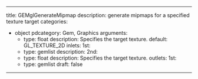 
---
title: GEMglGenerateMipmap
description: generate mipmaps for a specified texture target
categories:
  - object
pdcategory: Gem, Graphics
arguments:
    - type: float
      description: Specifies the target texture.
      default: GL_TEXTURE_2D
inlets:
  1st:
    - type: gemlist
      description:
  2nd:
    - type: float
      description: Specifies the target texture.
outlets:
  1st:
    - type: gemlist
draft: false
---

